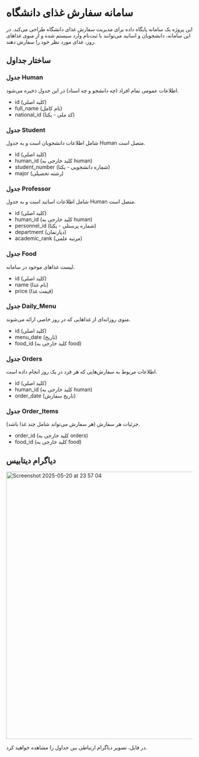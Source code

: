 # سامانه سفارش غذای دانشگاه

این پروژه یک سامانه پایگاه داده برای مدیریت سفارش غذای دانشگاه طراحی می‌کند. در این سامانه، دانشجویان و اساتید می‌توانند با ثبت‌نام وارد سیستم شده و از منوی غذاهای روز، غذای مورد نظر خود را سفارش دهند.

## ساختار جداول

### جدول Human
اطلاعات عمومی تمام افراد (چه دانشجو و چه استاد) در این جدول ذخیره می‌شود.
- id (کلید اصلی)
- full_name (نام کامل)
- national_id (کد ملی - یکتا)

### جدول Student
شامل اطلاعات دانشجویان است و به جدول Human متصل است.
- id (کلید اصلی)
- human_id (کلید خارجی به human)
- student_number (شماره دانشجویی - یکتا)
- major (رشته تحصیلی)

### جدول Professor
شامل اطلاعات اساتید است و به جدول Human متصل است.
- id (کلید اصلی)
- human_id (کلید خارجی به human)
- personnel_id (شماره پرسنلی - یکتا)
- department (دپارتمان)
- academic_rank (مرتبه علمی)

### جدول Food
لیست غذاهای موجود در سامانه.
- id (کلید اصلی)
- name (نام غذا)
- price (قیمت غذا)

### جدول Daily_Menu
منوی روزانه‌ای از غذاهایی که در روز خاصی ارائه می‌شوند.
- id (کلید اصلی)
- menu_date (تاریخ)
- food_id (کلید خارجی به food)

### جدول Orders
اطلاعات مربوط به سفارش‌هایی که هر فرد در یک روز انجام داده است.
- id (کلید اصلی)
- human_id (کلید خارجی به human)
- order_date (تاریخ سفارش)

### جدول Order_Items
جزئیات هر سفارش (هر سفارش می‌تواند شامل چند غذا باشد).
- order_id (کلید خارجی به orders)
- food_id (کلید خارجی به food)
## دیاگرام دیتابیس
<img width="720" alt="Screenshot 2025-05-20 at 23 57 04" src="https://github.com/user-attachments/assets/a19c2c8a-f015-4ec0-b169-c7e1917f4a1b" />

در فایل، تصویر دیاگرام ارتباطی بین جداول را مشاهده خواهید کرد.
